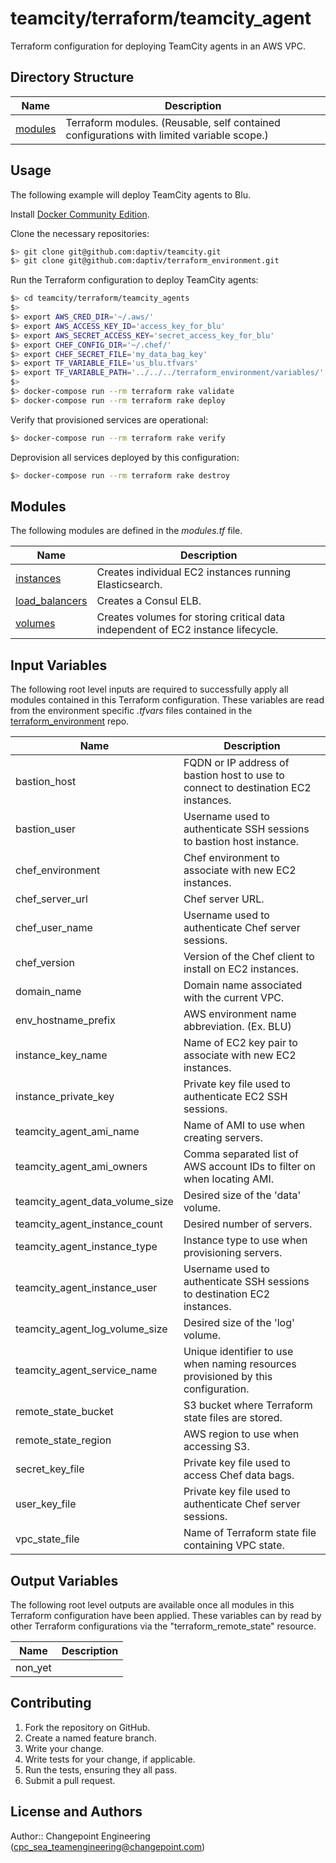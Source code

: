 # teamcity/terraform/teamcity_agent

Terraform configuration for deploying TeamCity agents in an AWS VPC.

## Directory Structure

| Name | Description |
|------|-------------|
| [modules](modules) | Terraform modules.  (Reusable, self contained configurations with limited variable scope.) |

## Usage

The following example will deploy TeamCity agents to Blu.

Install [Docker Community Edition](https://store.docker.com/search?offering=community&type=edition).

Clone the necessary repositories:

```bash
$> git clone git@github.com:daptiv/teamcity.git
$> git clone git@github.com:daptiv/terraform_environment.git
```

Run the Terraform configuration to deploy TeamCity agents:

```bash
$> cd teamcity/terraform/teamcity_agents
$>
$> export AWS_CRED_DIR='~/.aws/'
$> export AWS_ACCESS_KEY_ID='access_key_for_blu'
$> export AWS_SECRET_ACCESS_KEY='secret_access_key_for_blu'
$> export CHEF_CONFIG_DIR='~/.chef/'
$> export CHEF_SECRET_FILE='my_data_bag_key'
$> export TF_VARIABLE_FILE='us_blu.tfvars'
$> export TF_VARIABLE_PATH='../../../terraform_environment/variables/'
$>
$> docker-compose run --rm terraform rake validate
$> docker-compose run --rm terraform rake deploy
```

Verify that provisioned services are operational:

```bash
$> docker-compose run --rm terraform rake verify
```

Deprovision all services deployed by this configuration:

```bash
$> docker-compose run --rm terraform rake destroy
```

## Modules

The following modules are defined in the *modules.tf* file.

| Name | Description |
|------|-------------|
| [instances](modules/instances) | Creates individual EC2 instances running Elasticsearch. |
| [load_balancers](modules/load_balancers) | Creates a Consul ELB. |
| [volumes](modules/volumes) | Creates volumes for storing critical data independent of EC2 instance lifecycle. |

## Input Variables

The following root level inputs are required to successfully apply all modules contained in this Terraform configuration.  These variables are read from the environment specific *.tfvars* files contained in the [terraform_environment](https://github.com/daptiv/terraform_environment) repo.

| Name | Description |
|------|-------------|
| bastion_host | FQDN or IP address of bastion host to use to connect to destination EC2 instances. |
| bastion_user | Username used to authenticate SSH sessions to bastion host instance. |
| chef_environment | Chef environment to associate with new EC2 instances. |
| chef_server_url | Chef server URL. |
| chef_user_name | Username used to authenticate Chef server sessions. |
| chef_version | Version of the Chef client to install on EC2 instances. |
| domain_name | Domain name associated with the current VPC. |
| env_hostname_prefix | AWS environment name abbreviation. (Ex. BLU) |
| instance_key_name | Name of EC2 key pair to associate with new EC2 instances. |
| instance_private_key | Private key file used to authenticate EC2 SSH sessions. |
| teamcity_agent_ami_name | Name of AMI to use when creating servers. |
| teamcity_agent_ami_owners | Comma separated list of AWS account IDs to filter on when locating AMI. |
| teamcity_agent_data_volume_size | Desired size of the 'data' volume. |
| teamcity_agent_instance_count | Desired number of servers. |
| teamcity_agent_instance_type | Instance type to use when provisioning servers. |
| teamcity_agent_instance_user | Username used to authenticate SSH sessions to destination EC2 instances. |
| teamcity_agent_log_volume_size | Desired size of the 'log' volume. |
| teamcity_agent_service_name | Unique identifier to use when naming resources provisioned by this configuration. |
| remote_state_bucket | S3 bucket where Terraform state files are stored. |
| remote_state_region | AWS region to use when accessing S3. |
| secret_key_file | Private key file used to access Chef data bags. |
| user_key_file | Private key file used to authenticate Chef server sessions. |
| vpc_state_file | Name of Terraform state file containing VPC state. |

## Output Variables

The following root level outputs are available once all modules in this Terraform configuration have been applied.  These variables can by read by other Terraform configurations via the "terraform_remote_state" resource.

| Name | Description |
|------|-------------|
| non_yet |  |

## Contributing

1. Fork the repository on GitHub.
2. Create a named feature branch.
3. Write your change.
4. Write tests for your change, if applicable.
5. Run the tests, ensuring they all pass.
6. Submit a pull request.

## License and Authors

Author:: Changepoint Engineering (cpc_sea_teamengineering@changepoint.com)
